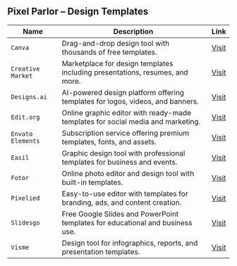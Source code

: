 ## Pixel Parlor – Design Templates

| **Name**                | **Description**                                                                 | **Link** |
|-------------------------|----------------------------------------------------------------------------------|----------|
| `Canva`                 | Drag-and-drop design tool with thousands of free templates.                    | [Visit](https://www.canva.com/templates/) |
| `Creative Market`       | Marketplace for design templates including presentations, resumes, and more.   | [Visit](https://creativemarket.com/templates) |
| `Designs.ai`            | AI-powered design platform offering templates for logos, videos, and banners.  | [Visit](https://designs.ai/tools/designmaker) |
| `Edit.org`              | Online graphic editor with ready-made templates for social media and marketing.| [Visit](https://edit.org/) |
| `Envato Elements`       | Subscription service offering premium templates, fonts, and assets.            | [Visit](https://elements.envato.com/templates) |
| `Easil`                 | Graphic design tool with professional templates for business and events.       | [Visit](https://about.easil.com/) |
| `Fotor`                 | Online photo editor and design tool with built-in templates.                   | [Visit](https://www.fotor.com/design/templates/) |
| `Pixelied`              | Easy-to-use editor with templates for branding, ads, and content creation.     | [Visit](https://pixelied.com/templates) |
| `Slidesgo`              | Free Google Slides and PowerPoint templates for educational and business use. | [Visit](https://slidesgo.com/) |
| `Visme`                 | Design tool for infographics, reports, and presentation templates.             | [Visit](https://www.visme.co/templates/) |
